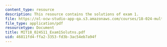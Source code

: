 ```yaml
---
content_type: resource
description: This resource contains the solutions of exam 1.
file: https://ol-ocw-studio-app-qa.s3.amazonaws.com/courses/18-024-multivariable-calculus-with-theory-spring-2011/46811fd4ffa23353fd3b3ac54eb7a94f_MIT18_024S11_Exam1Solutns.pdf
file_type: application/pdf
resourcetype: Document
title: MIT18_024S11_Exam1Solutns.pdf
uid: 46811fd4-ffa2-3353-fd3b-3ac54eb7a94f
---
```

